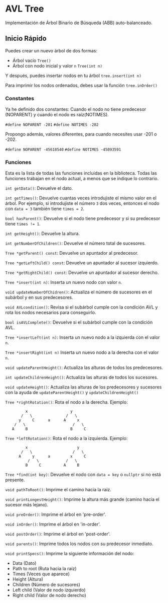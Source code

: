 # AVL Tree
Implementación de Árbol Binario de Búsqueda (ABB) auto-balanceado.

## Inicio Rápido
  Puedes crear un nuevo árbol de dos formas:
  - Árbol vacío `Tree()`
  - Árbol con nodo inicial y valor `n` `Tree(int n)`

  Y después, puedes insertar nodos en tu árbol `tree.insert(int n)`

  Para imprimir los nodos ordenados, debes usar la función `tree.inOrder()`

### Constantes
  Ya he definido dos constantes: Cuando el nodo no tiene predecesor (NOPARENT) y cuando el nodo es raíz(NOTIMES).

  `#define NOPARENT -201`
  `#define NOTIMES -202`

  Propongo además, valores diferentes, para cuando necesites usar -201 o -202.

  `#define NOPARENT -45618540`
  `#define NOTIMES -45093591`

### Funciones
  Esta es la lista de todas las funciones incluidas en la biblioteca.
  Todas las funciones trabajan en el nodo actual, a menos que se indique lo contrario.

  `int getData()`: Devuelve el dato.

  `int getTimes()`: Devuelve cuantas veces introdujiste el mismo valor en el árbol. Por ejemplo, si introdujiste el
  número `3` dos veces, entonces el nodo con `data = 3` también tiene `times = 2`.

  `bool hasParent()`: Devuelve si el nodo tiene predecesor y si su predecesor tiene `times != 1`.

  `int getHeight()`: Devuelve la altura.

  `int getNumberOfChildren()`: Devuelve el número total de sucesores.

  `Tree *getParent() const`: Devuelve un apuntador al predecesor.

  `Tree *getLeftChild() const`: Devuelve un apuntador al sucesor izquierdo.

  `Tree *getRightChild() const`: Devuelve un apuntador al sucesor derecho.

  `Tree *insert(int n)`: Inserta un nuevo nodo con valor `n`.

  `void updateNumberOfChidren()`: Actualiza el número de sucesores en el subárbol y en sus predecesores.

  `void AVLcondition()`: Revisa si el subárbol cumple con la condición AVL y rota los nodos necesarios para conseguirlo.

  `bool isAVLComplete()`: Devuelve si el subárbol cumple con la condición AVL.

  `Tree *insertLeft(int n)`: Inserta un nuevo nodo a la izquierda con el valor `n`.

  `Tree *insertRight(int n)` Inserta un nuevo nodo a la derecha con el valor `n`.

  `void updateParentHeight()`: Actualiza las alturas de todos los predecesores.

  `int updateChildrenHeight()`: Actualiza las alturas de todos los sucesores.

  `void updateHeight()`: Actualiza las alturas de los predecesores y sucesores con la ayuda de `updateParentHeight()`
  y `updateChildrenHeight()`

  `Tree *rightRotation()`: Rota el nodo a la derecha.
  Ejemplo:
  ```
           x                   y
         /   \               /   \
        y     C      a      A     x
      /   \                     /   \
     A     B                   B     C
  ```

  `Tree *leftRotation()`: Rota el nodo a la izquierda.
  Ejemplo:
  ```
           x                      y
         /   \                  /   \
        A     y      a         x     C
            /   \            /   \
           B     C          A     B
  ```

  `Tree *find(int key)`: Devuelve el nodo con `data = key` o `nullptr` si no está presente.

  `void pathToRoot()`: Imprime el camino hacia la raíz.

  `void printLongestHeight()`: Imprime la altura más grande (camino hacia el sucesor más lejano).

  `void preOrder()`: Imprime el árbol en 'pre-order'.

  `void inOrder()`: Imprime el árbol en 'in-order'.

  `void postOrder()`: Imprime el árbol en 'post-order'.

  `void parents()`: Imprime todos los nodos con su predecesor inmediato.

  `void printSpecs()`: Imprime la siguiente información del nodo:
  - Data (Dato)
  - Path to root (Ruta hacia la raíz)
  - Times (Veces que aparece)
  - Height (Altura)
  - Children (Número de sucesores)
  - Left child (Valor de nodo izquierdo)
  - Right child (Valor de nodo derecho)
